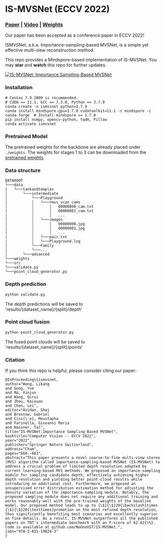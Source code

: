# IS-MVSNet (ECCV 2022)

### [Paper](https://www.ecva.net/papers/eccv_2022/papers_ECCV/papers/136920663.pdf) | [Video](https://youtu.be/x7g1sO0153I) | [Weights](https://hkustconnect-my.sharepoint.com/:f:/g/personal/lwangcg_connect_ust_hk/EjJEn_0ZGPNBlB3SRpc48b0BfVo3eS4VfCNNxB5LoAAWEQ?e=r0yeF3)

Our paper has been accepted as a conference paper in ECCV 2022!

ISMVSNet, a.k.a. Importance-sampling-based MVSNet, is a simple yet effective multi-view reconstruction method. 

This repo provides a Mindspore-based implementation of IS-MVSNet. You may **star** and **watch** this repo for further updates.

[![IS-MVSNet: Importance Sampling-Based MVSNet](https://res.cloudinary.com/marcomontalbano/image/upload/v1668523609/video_to_markdown/images/youtube--x7g1sO0153I-c05b58ac6eb4c4700831b2b3070cd403.jpg)](https://www.youtube.com/watch?v=x7g1sO0153I "IS-MVSNet: Importance Sampling-Based MVSNet")

### Installation
```shell
# Centos 7.9.2009 is recommended.
# CUDA == 11.1, GCC == 7.3.0, Python == 3.7.9
conda create -n ismvsnet python=3.7.9
conda install mindspore-gpu=1.7.0 cudatoolkit=11.1 -c mindspore -c conda-forge  # Install mindspore == 1.7.0
pip install numpy, opencv-python, tqdm, Pillow
conda activate ismvsnet
```

### Pretrained Model
The pretrained weights for the backbone are already placed under `./weights`. The weights for stages 1 to 3 can be downloaded from the [pretrained weights](https://hkustconnect-my.sharepoint.com/:f:/g/personal/lwangcg_connect_ust_hk/EjJEn_0ZGPNBlB3SRpc48b0BfVo3eS4VfCNNxB5LoAAWEQ?e=r0yeF3).

### Data structure
```
DATAROOT
└───data
|   └───tankandtemples
|       └───intermediate
|           └───Playground
|           │   └───rmvs_scan_cams
|           │       │   00000000_cam.txt
|           │       │   00000001_cam.txt
|           │       │   ...
|           │   └───images
|           │       │   00000000.jpg
|           │       │   00000001.jpg
|           │       │   ...
|           │   └───pair.txt
|           │   └───Playground.log
|           └───Family
|           └───...
|       └───advanced
└───weights
└───src
└───validate.py
└───point_cloud_generator.py
```
         
### Depth prediction
```bash
python validate.py
```

The depth predictions will be saved to 'results/{dataset_name}/{split}/depth'

### Point cloud fusion
```bash
python point_cloud_generator.py
```

The fused point clouds will be saved to 'results/{dataset_name}/{split}/points'

### Citation
If you think this repo is helpful, please consider citing our paper:
```
@InProceedings{ismvsnet,
author="Wang, Likang
and Gong, Yue
and Ma, Xinjun
and Wang, Qirui
and Zhou, Kaixuan
and Chen, Lei",
editor="Avidan, Shai
and Brostow, Gabriel
and Ciss{\'e}, Moustapha
and Farinella, Giovanni Maria
and Hassner, Tal",
title="IS-MVSNet:Importance Sampling-Based MVSNet",
booktitle="Computer Vision -- ECCV 2022",
year="2022",
publisher="Springer Nature Switzerland",
address="Cham",
pages="668--683",
abstract="This paper presents a novel coarse-to-fine multi-view stereo (MVS) algorithm called importance-sampling-based MVSNet (IS-MVSNet) to address a crucial problem of limited depth resolution adopted by current learning-based MVS methods. We proposed an importance-sampling module for sampling candidate depth, effectively achieving higher depth resolution and yielding better point-cloud results while introducing no additional cost. Furthermore, we proposed an unsupervised error distribution estimation method for adjusting the density variation of the importance-sampling module. Notably, the proposed sampling module does not require any additional training and works reasonably well with the pre-trained weights of the baseline model. Our proposed method leads to up to {\$}{\$}20{\backslash}times {\$}{\$}20{\texttimes}promotion on the most refined depth resolution, thus significantly benefiting most scenarios and excellently superior on fine details. As a result, IS-MVSNet outperforms all the published papers on TNT's intermediate benchmark with an F-score of 62.82{\%}. Code is available at github.com/NoOneUST/IS-MVSNet.",
isbn="978-3-031-19824-3"
}
```
